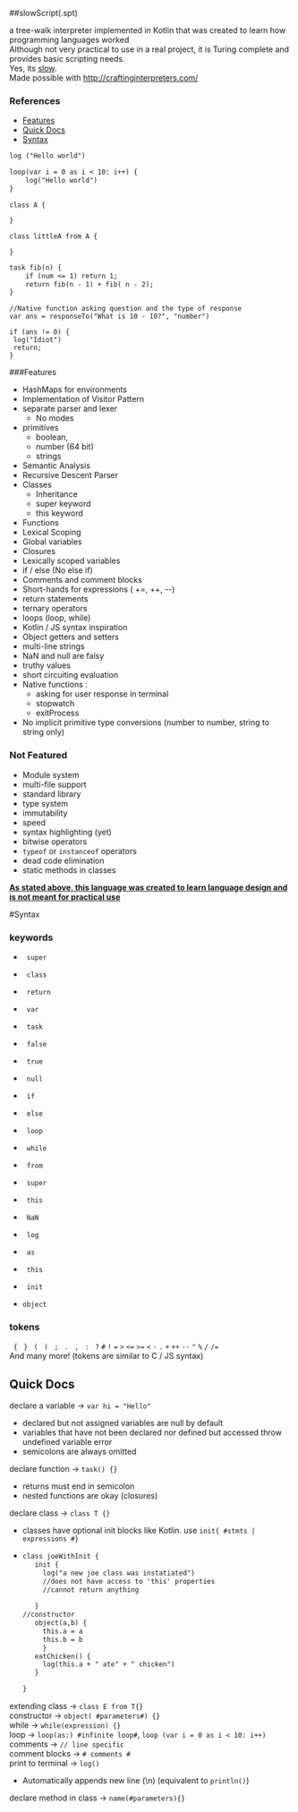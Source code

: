 ##slowScript(.spt)

a tree-walk interpreter implemented in Kotlin that was created to learn how programming languages worked </br>
Although not very practical to use in a real project, it is Turing complete and provides basic scripting needs. </br>
Yes, its <ins>slow</ins>. </br>
Made possible with http://craftinginterpreters.com/
### References

- [Features](#Features)
- [Quick Docs](#Quick-Docs)
- [Syntax](#Syntax)


```txt
log ("Hello world")
```
```txt
loop(var i = 0 as i < 10: i++) {
    log("Hello world")   
}
```
```text
class A {

}

class littleA from A {

}
```
```txt
task fib(n) {
    if (num <= 1) return 1;
    return fib(n - 1) + fib( n - 2); 
}
```
```text
//Native function asking question and the type of response
var ans = responseTo("What is 10 - 10?", "number")

if (ans != 0) {
 log("Idiot")
 return;
}
```

###Features
- HashMaps for environments
- Implementation of Visitor Pattern
- separate parser and lexer
  - No modes   
- primitives 
   - boolean, 
   - number (64 bit)
   - strings
- Semantic Analysis  
- Recursive Descent Parser
- Classes
  - Inheritance
  - super keyword
  - this keyword  
- Functions
- Lexical Scoping  
- Global variables  
- Closures
- Lexically scoped variables
- if / else (No else if)
- Comments and comment blocks
- Short-hands for expressions ( +=, ++, --)
- return statements
- ternary operators  
- loops (loop, while)
- Kotlin / JS syntax inspiration
- Object getters and setters
- multi-line strings
- NaN and null are falsy
- truthy values  
- short circuiting evaluation  
- Native functions :
    - asking for user response in terminal
    - stopwatch
    - exitProcess
- No implicit primitive type conversions (number to number, string to string only)  
### Not Featured 
- Module system
- multi-file support  
- standard library
- type system
- immutability
- speed
- syntax highlighting (yet) 
- bitwise operators
- `typeof` or `instanceof` operators</br>
- dead code elimination
- static methods in classes

<b><ins>As stated above, this language was created to learn language design and is not meant for practical use </b><ins>

#Syntax

### keywords 
 -  ``
super``

 -  ``
class``

 -  ``
return``

 -  ``
var``
 
 -  ``
task``
 
 -  ``
false``

 -  ``
true``
 
 -  ``
null``
 
 -  ``
if``
 
 -  ``
else``
 
 -  ``
loop``
 
 -  ``
while``

 -  ``
from``
 
 -  ``
super``

 -  ``
this``
 
 -  ``
NaN``
 
 -  ``
log``
 
 -  ``
as``
 
 -  ``
this``
 
 -  ``
init``
 - ``
 object  ``   
    
### tokens
`
{`
`
}`
`
(`
`
)`
`
;`
`
.`
`
,`
`
:`
`
?`
`#`
`!`
`=`
`>` `<=` `>=` `<` `-` `.` `+` `++` `--` `"` `%` `/` `/=` </br>
And many more! (tokens are similar to C / JS syntax)
 
## Quick Docs

declare a variable -> ` var hi = "Hello" ` </br>
 - declared but not assigned variables are null by default </br>
 - variables that have not been declared nor defined but accessed throw undefined variable error </br>
 - semicolons are always omitted </br> 

declare function -> `task() {}` </br>
 - returns must end in semicolon </br>
 - nested functions are okay (closures) </br>

declare class -> `class T {}` </br>
  - classes have optional init blocks like Kotlin. use `init{ #stmts | expressions #}` </br>
  -  ```txt
     class joeWithInit {
        init {
          log("a new joe class was instatiated")
          //does not have access to 'this' properties
          //cannot return anything
          
        }
     //constructor
        object(a,b) {
          this.a = a
          this.b = b
          }
        eatChicken() {
          log(this.a + " ate" + " chicken") 
        }
     
     }
     
     ```

extending class -> `class E from T{}` </br>
constructor -> `object( #parameters#) {}` </br>
while -> `while(expression) {}` </br>
loop -> `loop(as:) #infinite loop#`, `loop (var i = 0 as i < 10: i++)  ` </br>
comments -> `// line specific` </br>
comment blocks -> `# comments #` </br>
print to terminal -> `log()`
 - Automatically appends new line (\n) (equivalent to `println()`) </br>
 
declare method in class -> `name(#parameters){}`







